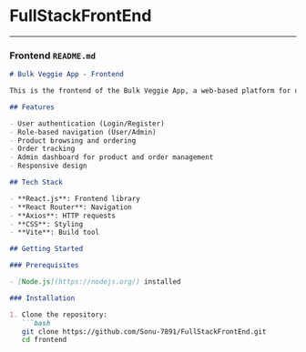 # FullStackFrontEnd

---

### Frontend `README.md`

```markdown
# Bulk Veggie App - Frontend

This is the frontend of the Bulk Veggie App, a web-based platform for users to browse products, place orders, and track orders. Admins can manage inventory and view all orders.

## Features

- User authentication (Login/Register)
- Role-based navigation (User/Admin)
- Product browsing and ordering
- Order tracking
- Admin dashboard for product and order management
- Responsive design

## Tech Stack

- **React.js**: Frontend library
- **React Router**: Navigation
- **Axios**: HTTP requests
- **CSS**: Styling
- **Vite**: Build tool

## Getting Started

### Prerequisites

- [Node.js](https://nodejs.org/) installed

### Installation

1. Clone the repository:
   ```bash
   git clone https://github.com/Sonu-7891/FullStackFrontEnd.git
   cd frontend
